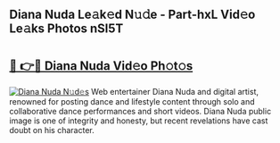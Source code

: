 ## Diana Nuda Le𝚊k𝚎d N𝚞𝚍e - Part-hxL Vid𝚎o Le𝚊ks Photos nSl5T

# <h2><a href="http://fbbu4o.evod.top/?m=Diana+Nuda">🔗 👉🔴 Diana Nuda Vid𝚎o Ph𝚘t𝚘s</a></h2>

[![Diana Nuda N𝚞d𝚎s](https://i.imgur.com/8V9OHl7.gif)](http://fbbu4o.evod.top/?m=Diana+Nuda)
Web entertainer Diana Nuda and digital artist, renowned for posting dance and lifestyle content through solo and collaborative dance performances and short videos. Diana Nuda public image is one of integrity and honesty, but recent revelations have cast doubt on his character. 
